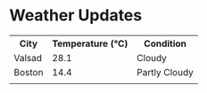 # Weather Updates

<!-- WEATHER-UPDATE-START -->
<table><tr><th>City</th><th>Temperature (°C)</th><th>Condition</th></tr><tr><td>Valsad</td><td>28.1</td><td>Cloudy</td></tr><tr><td>Boston</td><td>14.4</td><td>Partly Cloudy</td></tr><tr><td></td><td></td><td></td></tr></table>
<!-- WEATHER-UPDATE-END -->

